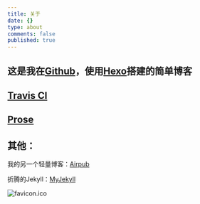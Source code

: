 ```yaml
---
title: 关于
date: {}
type: about
comments: false
published: true
---
```

## 这是我在[Github](http://github.com/lzhr)，使用[Hexo](http://hexo.io)搭建的简单博客

## [Travis CI](https://travis-ci.org/lzhr/Blog-Hexo-Travis-CI)

## [Prose](http://prose.io#lzhr)

## 其他：

我的另一个轻量博客：[Airpub](http://lzhr.github.io/airpub1)

折腾的Jekyll：[MyJekyll](http://lzhr.oschina.io/myjekyll/archives.html)

![favicon.ico]({{site.baseurl}}/source/favicon.ico)


